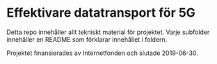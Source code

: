# Effektivare datatransport för 5G

Detta repo innehåller allt tekniskt material för projektet. Varje subfolder innehåller en README som förklarar innehållet i
foldern.

Projektet finansierades av Internetfonden och slutade 2019-06-30.
